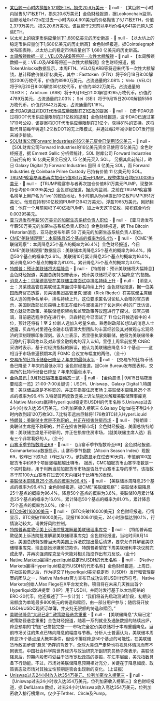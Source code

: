 - [某巨鲸一小时内抛售5,171枚ETH，损失20.6万美元]() - 📰 null - 【某巨鲸一小时内抛售5,171枚ETH，损失20.6万美元】金色财经报道，据Lookonchain监测，巨鲸地址0x172b在过去一小时内以4,601美元的价格抛售了5,171枚ETH，价值2,379万美元，损失20.6万美元。该巨鲸于2天前以平均价格4,641美元购入这些ETH。
- [以太坊上的稳定币供应量创下1,680亿美元的历史新高]() - 📰 null - 【以太坊上的稳定币供应量创下1,680亿美元的历史新高】金色财经报道，据Cointelegraph发布图表称，以太坊上的稳定币供应量创下 1,680 亿美元的历史新高。
- [本周解锁数据一览：VELO及ARB等将迎一次性大额解锁]() - 📰 null - 【本周解锁数据一览：VELO及ARB等将迎一次性大额解锁】金色财经报道，据TokenUnlocks数据显示，本周FTN、VELO及ARB等将迎来代币一次性大额解锁，总计释放价值超1亿美元，其中：Fasttoken（FTN）将于9月18日8:00解锁2000万枚代币，价值约8980万美元，占流通量的2.08%； 
Velo（VELO）将于9月20日8:00解锁30亿枚代币，价值约4822万美元，占流通量的13.63%； 
Arbitrum（ARB）将于9月16日21:00解锁9265万枚代币，价值约4789万美元，占流通量的2.03%； 
Sei（SEI）将于9月15日20:00解锁5556万枚代币，价值约1842万美元，占流通量的1.18%。
- [波卡DAO通过将DOT代币供应量限制在21亿枚的提案]() - 📰 null - 【波卡DAO通过将DOT代币供应量限制在21亿枚的提案】金色财经报道，波卡DAO已通过第1710号公投，该提案将DOT代币供应量限制在21亿个，获得81%的支持。这将取代目前每年铸造1.2亿枚DOT的无上限模式，并通过每2年减少新DOT发行量来减少排放。
- [SOL财库公司Forward Industries的16亿美元资金已使用15亿美元]() - 📰 null - 【SOL财库公司Forward Industries的16亿美元资金已使用15亿美元】金色财经报道，据 Emmett Gallic 分析师统计，SOL 财库公司 Forward Industries 目前拥有的 16 亿美元资金已投入 15 亿美元买入 SOL。 
另据其此前统计，昨日 Galaxy Digital 为 Forward Industries 囤积 4 亿美元 SOL，而 Forward Industries 在 Coinbase Prime Custody 已持有价值 11 亿美元的 SOL。
- [TRUMP晚宴参与者再次加仓价值851万美元PUMP，现整体持仓均价0.00395美元](https://t.me/HyperInsight) - 📰 null - 【TRUMP晚宴参与者再次加仓价值851万美元PUMP，现整体持仓均价0.00395美元】金色财经报道，据余烬监测，之前在TRUMP晚宴排名榜单上用户名为"ivo"的鲸鱼地址，5小时前从Bybit提出10亿枚PUMP(851万美元)。他现在持有50亿枚的PUMP(3942万美元)，浮盈1965万美元，刚好翻倍：他在一个月前囤积了40亿枚PUMP，加上今天这10亿枚，囤积综合均价0.00395美元。
- [亚马逊发布年薪50万美元的加密生态系统负责人职位]() - 📰 null - 【亚马逊发布年薪50万美元的加密生态系统负责人职位】金色财经报道，据 The Bitcoin Historian消息，亚马逊发布年薪 50 万美元的加密生态系统负责人职位。
- [CME“美联储观察”：本周降息25个基点的概率为96.4%]() - 📰 null - 【CME“美联储观察”：本周降息25个基点的概率为96.4%】金色财经报道，今日CME“美联储观察”数据显示：美联储本周降息25个基点的概率为96.4%，降息50个基点的概率为3.6%。美联储10月累计降息25个基点的概率为16.0%，累计降息50个基点的概率为81.0%，累计降息75个基点的概率为3.0%。
- [特朗普：预计美联储将大幅降息]() - 📰 null - 【特朗普：预计美联储将大幅降息】金色财经报道，美国总统特朗普表示，预计美联储将采取“大幅降息”的措施。
- [消息人士：贝莱德高管在美联储主席面试中排名持续上升]() - 📰 null - 【消息人士：贝莱德高管在美联储主席面试中排名持续上升】金色财经报道，据一位美国政府官员透露，贝莱德集团高管里克·里德（Rick Rieder）在美联储主席继任人选的竞争名单中，排名持续上升。这位要求匿名讨论私人会晤的官员表示，美国财政部长贝森特上周五在纽约与里德进行了长达两小时的广泛访谈，双方就货币政策、美联储组织架构和监管政策等议题进行了探讨。该官员强调，目前遴选程序仍在进行中，贝森特迄今已面试了 11 位公开候选者中的 4 位，预计还将有 1 至 2 位新人选加入考量名单。熟悉财政部长想法的消息人士透露，贝森特对里德在金融市场管理大型团队的丰富经验及其对微观与宏观经济的深刻理解印象深刻。该人士表示，若里德执掌美联储，他将为美联储带来沉稳的行事风格以及对非银金融机构的深入认知。里德上周早前接受 CNBC 采访时表示，基于对经济指标的解读，他认为美联储应降息 50 个基点——这相当于市场普遍预期本周 FOMC 会议宣布幅度的两倍。（金十）
- [交易所的比特币储备已降至 7 年来的最低水平]() - 📰 null - 【交易所的比特币储备已降至 7 年来的最低水平】金色财经报道，据Coin Bureau发布图表称，交易所的比特币储备已降至 7 年来的最低水平。
- [金色晨讯 | 9月15日隔夜重要动态一览]() - 📰 null - 【金色晨讯 | 9月15日隔夜重要动态一览】21:00-7:00关键词：USDH、Uniswap、Galaxy Digital 
1.特朗普：美联储主席是不称职的，并正在损害住房市场 
2.美联储本周降息25个基点的概率为96.4% 
3.特朗普再度敦促美上诉法院批准解雇美联储理事库克 
4.Native Markets赢得Hyperliquid稳定币USDH的代币名称 
5.Uniswap过去24小时收入达354万美元，位列加密收入榜第三 
6.Galaxy Digital在不到24小时内收到超120万枚SOL 
7.比特币远古巨鲸将1176枚BTC转入HyperLiquid
- [特朗普：美联储主席是不称职的，并正在损害住房市场]() - 📰 null - 【特朗普：美联储主席是不称职的，并正在损害住房市场】金色财经报道，美国总统特朗普：美联储主席是不称职的，并正在损害住房市场，（就美联储主席人选）我有三个非常看好的人。(金十)
- [山寨币季节指数降至69](https://coinmarketcap.com/zh/charts/altcoin-season-index/) - 📰 null - 【山寨币季节指数降至69】金色财经报道，Coinmarketcap数据显示，山寨币季节指数（Altcoin Season Index）现报69，较昨日下跌3点（昨日为72）。该指数显示在过去90天内，市值前100加密货币中约69个项目涨幅超越比特币。 
据悉，CMC加密货币山寨季指数是一个实时指标，用于判断当前加密货币市场是否处于山寨币主导的季节。该指数基于前100大山寨币在过去90天内相对于比特币的表现。
- [美联储本周降息25个基点的概率为96.4%]() - 📰 null - 【美联储本周降息25个基点的概率为96.4%】金色财经报道，据CME“美联储观察”：美联储本周降息25个基点的概率为96.4%，降息50个基点的概率为3.6%。美联储10月累计降息25个基点的概率为16.0%，累计降息50个基点的概率为81.0%，累计降息75个基点的概率为3.0%。(金十)
- [BTC突破116000美元]() - 📰 null - 【BTC突破116000美元】金色财经报道，行情显示，BTC突破116000美元，现报116006.01美元，24小时涨幅达到0.1%，行情波动较大，请做好风险控制。
- [特朗普再度敦促美上诉法院批准解雇美联储理事库克]() - 📰 null - 【特朗普再度敦促美上诉法院批准解雇美联储理事库克】金色财经报道，当地时间9月14日，美国总统特朗普当天向美国上诉法院提出最后请求，要求允许其解雇美联储理事库克，理由是她涉嫌房贷欺诈。特朗普希望在下周美联储利率决议前完成此举，并再次强调库克至今未能对相关指控作出有力反驳。(金十)
- [Native Markets赢得Hyperliquid稳定币USDH的代币名称](https://www.theblock.co/post/370543/tethers-hedge-and-expand-us-strategy-puts-circle-on-defense-in-market-shake-up-tests-oversight-versus-privacy?utm_source=twitter&utm_medium=social) - 📰 null - 【Native Markets赢得Hyperliquid稳定币USDH的代币名称】金色财经报道，上周日，在社区投票之后，作为提交了Hyperliquid美元稳定币（USDH）发行和管理提案的团队之一，Native Markets官方宣布已成功认领USDH代币符号。 
Native Markets创始人Max Fiege在X平台发文称，项目将在未来几天推出首个Hyperliquid改进提案（HIP）用于USDH，并同时发行基于以太坊网络的ERC-20代币。他还概述了下一步计划： 
“我们将首先启动测试阶段，初期交易额度为单笔最多800美元的铸造和赎回，由一部分用户参与；随后将开放USDH/USDC现货订单簿，并支持无限额的铸造和赎回。”
- [美联储降息“大局已定” 政策路径悬念重重]() - 📰 null - 【美联储降息“大局已定” 政策路径悬念重重】金色财经报道，随着一系列就业及通胀数据的陆续出炉，降息预期的“拼图”已拼接完整——市场完全定价美联储将于本周重启降息。当前市场关注的焦点已转向降息的幅度与节奏。分析人士普遍认为，美联储本周降息25个基点是大概率事件，但也不排除降息50个基点的可能性，在美联储货币政策步调“悬念”仍存的背景下，全球大类资产走势也将视具体情况而有不同表现。中国社会科学院世界经济与政治研究所副研究员杨子荣表示，美联储降息后，短期内股市将受益于货币宽松政策的提振，在汇率层面，美元指数具备下行动能。不过，市场对美联储降息预期相对充分，关键在于降息幅度、政策表态及市场对其独立性预期是否会出现新的变化。（上证报）
- [Uniswap过去24小时收入达354万美元，位列加密收入榜第三](https://defillama.com/protocol/fees/uniswap) - 📰 null - 【Uniswap过去24小时收入达354万美元，位列加密收入榜第三】金色财经报道，据 DefiLlama 数据，过去24小时Uniswap收入高达354万美元，位列加密收入排行榜第四，仅少于Tether、Circle及Pump。
